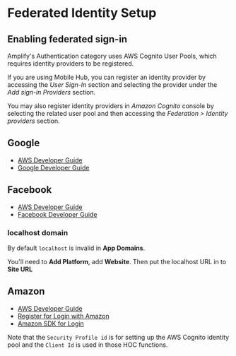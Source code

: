 ---
---

# Federated Identity Setup

## Enabling federated sign-in

Amplify's Authentication category uses AWS Cognito User Pools, which requires identity providers to be registered.  

If you are using Mobile Hub, you can register an identity provider by accessing the *User Sign-In* section and selecting the provider under the *Add sign-in Providers* section.

You may also register identity providers in *Amazon Cognito* console by selecting the related user pool and then accessing the *Federation > Identity providers* section.

## Google

* [AWS Developer Guide](http://docs.aws.amazon.com/cognito/latest/developerguide/google.html)
* [Google Developer Guide](https://developers.google.com/+/web/signin/)

## Facebook

* [AWS Developer Guide](http://docs.aws.amazon.com/cognito/latest/developerguide/facebook.html)
* [Facebook Developer Guide](https://developers.facebook.com/docs/facebook-login/web)

### localhost domain

By default `localhost` is invalid in  **App Domains**.

You'll need to **Add Platform**, add **Website**. Then put the localhost URL in to **Site URL**

## Amazon

* [AWS Developer Guide](http://docs.aws.amazon.com/cognito/latest/developerguide/amazon.html)
* [Register for Login with Amazon](https://developer.amazon.com/docs/login-with-amazon/register-web.html)
* [Amazon SDK for Login](https://developer.amazon.com/docs/login-with-amazon/javascript-sdk-reference.html)

Note that the ```Security Profile id``` is for setting up the AWS Cognito identity pool and the ```Client Id``` is used in those HOC functions.




